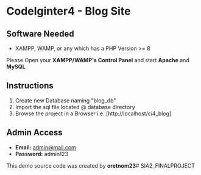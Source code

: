 # CodeIginter4 - Blog Site

## Software Needed
- XAMPP, WAMP, or any which has a PHP Version >= 8

Please Open your **XAMPP/WAMP's Control Panel** and start **Apache** and **MySQL**

## Instructions

1. Create new Database naming "blog_db"
2. Import the sql file located @ database directory
3. Browse the project in a Browser i.e. [http://localhost/ci4_blog]

## Admin Access

- **Email:** admin@mail.com
- **Password:** admin123

This demo source code was created by **oretnom23**#   S I A 2 _ F I N A L P R O J E C T  
 